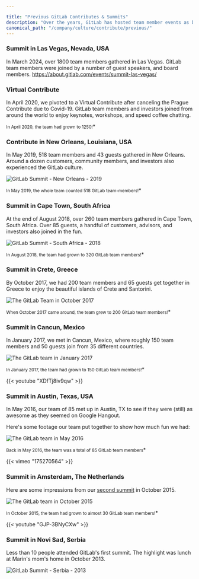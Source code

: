 ```yaml
---

title: "Previous GitLab Contributes & Summits"
description: "Over the years, GitLab has hosted team member events as both GitLab Contribute and GitLab Summit. View some times we shared!"
canonical_path: "/company/culture/contribute/previous/"
---
```


### Summit in Las Vegas, Nevada, USA

In March 2024, over 1800 team members gathered in Las Vegas. GitLab team members were joined by a number of guest speakers, and board members. https://about.gitlab.com/events/summit-las-vegas/

### Virtual Contribute

In April 2020, we pivoted to a Virtual Contribute after canceling the Prague Contribute due to Covid-19. GitLab team members and investors joined from around the world to enjoy keynotes, workshops, and speed coffee chatting.

<small>In April 2020, the team had grown to 1250!</small>*

### Contribute in New Orleans, Louisiana, USA

In May 2019, 518 team members and 43 guests gathered in New Orleans. Around a dozen customers, community members, and investors also experienced the GitLab culture.

![GitLab Summit - New Orleans - 2019](/images/summits/2019_new-orleans_team.png)

<small>In May 2019, the whole team counted 518 GitLab team-members!</small>*

### Summit in Cape Town, South Africa

At the end of August 2018, over 260 team members gathered in Cape Town, South Africa. Over 85 guests, a handful of customers,  advisors, and investors also joined in the fun.

![GitLab Summit - South Africa - 2018](/images/summits/2018_south-africa_team.jpg)

<small>In August 2018, the team had grown to 320 GitLab team members!</small>*

### Summit in Crete, Greece

By October 2017, we had 200 team members and 65 guests get together in Greece to enjoy the beautiful islands of Crete and Santorini.

![The GitLab Team in October 2017](/images/summits/2017_greece_team.png)

<small>When October 2017 came around, the  team grew to 200 GitLab team members!</small>*


### Summit in Cancun, Mexico

In January 2017, we met in Cancun, Mexico, where roughly 150 team members and 50 guests join from 35 different countries.

![The GitLab team in January 2017](/images/summits/2017_mexico_team.jpg)

<small>In January 2017, the team had grown to 150 GitLab team members!</small>*

{{< youtube "XDfTj8iv9qw" >}}

### Summit in Austin, Texas, USA

In May 2016, our team of 85 met up in Austin, TX to see if they were (still) as awesome as they seemed on Google Hangout.

Here's some footage our team put together to show how much fun we had:

![The GitLab team in May 2016](/images/summits/2016_austin_team.jpg)

<small>Back in May 2016, the team was a total of 85 GitLab team members</small>*

{{< vimeo "175270564" >}}

### Summit in Amsterdam, The Netherlands

Here are some impressions from our [second summit](https://about.gitlab.com/blog/2015/11/30/gitlab-summit-2015/) in October 2015.

![The GitLab team in October 2015](/images/summits/2015_amsterdam_team.jpg)

<small>In October 2015, the team had grown to almost 30 GitLab team members!</small>*

{{< youtube "GJP-3BNyCXw" >}}

### Summit in Novi Sad, Serbia

Less than 10 people attended GitLab's first summit. The highlight was lunch at Marin's mom's home in October 2013.

![GitLab Summit - Serbia - 2013](/images/summits/2013_novi-sad_team.png)
